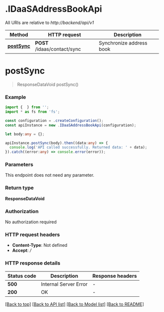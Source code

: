 # .IDaaSAddressBookApi

All URIs are relative to *http://backend/api/v1*

Method | HTTP request | Description
------------- | ------------- | -------------
[**postSync**](IDaaSAddressBookApi.md#postSync) | **POST** /idaas/contact/sync | Synchronize address book


# **postSync**
> ResponseDataVoid postSync()


### Example


```typescript
import {  } from '';
import * as fs from 'fs';

const configuration = .createConfiguration();
const apiInstance = new .IDaaSAddressBookApi(configuration);

let body:any = {};

apiInstance.postSync(body).then((data:any) => {
  console.log('API called successfully. Returned data: ' + data);
}).catch((error:any) => console.error(error));
```


### Parameters
This endpoint does not need any parameter.


### Return type

**ResponseDataVoid**

### Authorization

No authorization required

### HTTP request headers

 - **Content-Type**: Not defined
 - **Accept**: */*


### HTTP response details
| Status code | Description | Response headers |
|-------------|-------------|------------------|
**500** | Internal Server Error |  -  |
**200** | OK |  -  |

[[Back to top]](#) [[Back to API list]](README.md#documentation-for-api-endpoints) [[Back to Model list]](README.md#documentation-for-models) [[Back to README]](README.md)


